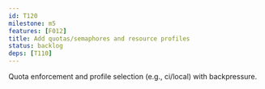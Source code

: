 ```yaml
---
id: T120
milestone: m5
features: [F012]
title: Add quotas/semaphores and resource profiles
status: backlog
deps: [T110]
---
```


Quota enforcement and profile selection (e.g., ci/local) with backpressure.
